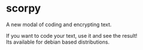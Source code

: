 # scorpy
A new modal of coding and encrypting text.

If you want to code your text, use it and see the result!<br>
Its available for debian based distributions.
